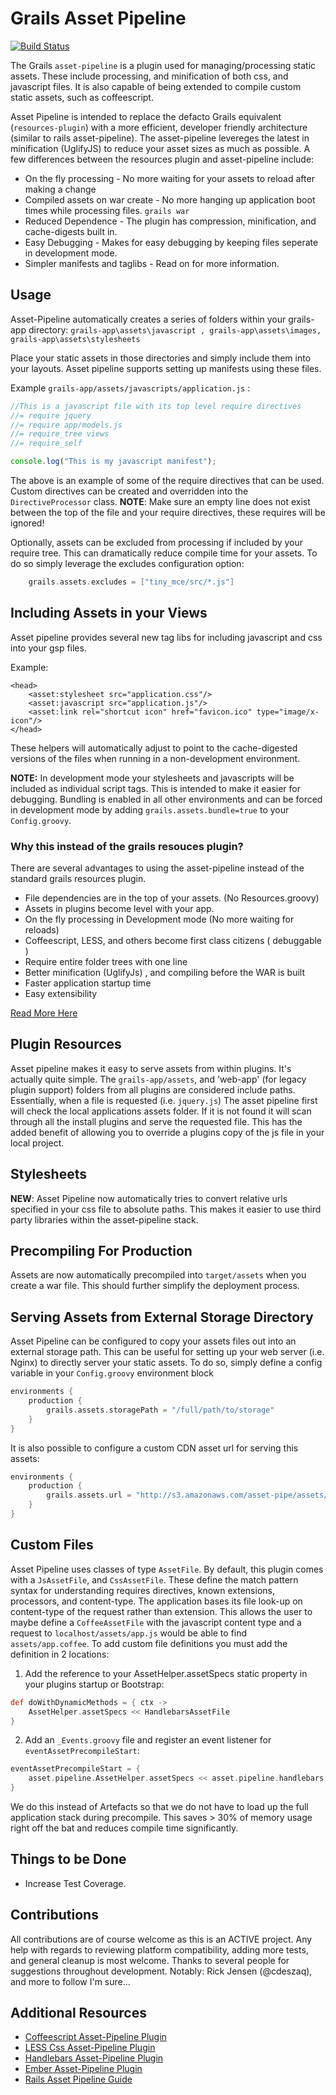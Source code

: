 Grails Asset Pipeline
=====================
[![Build Status](https://travis-ci.org/bertramdev/asset-pipeline.png?branch=master)](https://travis-ci.org/bertramdev/asset-pipeline)

The Grails `asset-pipeline` is a plugin used for managing/processing static assets. These include processing, and minification of both css, and javascript files. It is also capable of being extended to compile custom static assets, such as coffeescript.

Asset Pipeline is intended to replace the defacto Grails equivalent (`resources-plugin`) with a more efficient, developer friendly architecture (similar to rails asset-pipeline). The asset-pipeline levereges the latest in minification (UglifyJS) to reduce your asset sizes as much as possible. A few differences between the resources plugin and asset-pipeline include:

* On the fly processing - No more waiting for your assets to reload after making a change
* Compiled assets on war create - No more hanging up application boot times while processing files. `grails war`
* Reduced Dependence - The plugin has compression, minification, and cache-digests built in.
* Easy Debugging - Makes for easy debugging by keeping files seperate in development mode.
* Simpler manifests and taglibs - Read on for more information.


Usage
-----
Asset-Pipeline automatically creates a series of folders within your grails-app directory: `grails-app\assets\javascript , grails-app\assets\images, grails-app\assets\stylesheets`

Place your static assets in those directories and simply include them into your layouts. Asset pipeline supports setting up manifests using these files.

Example `grails-app/assets/javascripts/application.js` :

```javascript
//This is a javascript file with its top level require directives
//= require jquery
//= require app/models.js
//= require_tree views
//= require_self

console.log("This is my javascript manifest");
```

The above is an example of some of the require directives that can be used. Custom directives can be created and overridden into the `DirectiveProcessor` class.
**NOTE**: Make sure an empty line does not exist between the top of the file and your require directives, these requires will be ignored!

Optionally, assets can be excluded from processing if included by your require tree. This can dramatically reduce compile time for your assets. To do so simply leverage the excludes configuration option:

```groovy
	grails.assets.excludes = ["tiny_mce/src/*.js"]
```

Including Assets in your Views
------------------------------
Asset pipeline provides several new tag libs for including javascript and css into your gsp files.

Example:
```gsp
<head>
	<asset:stylesheet src="application.css"/>
	<asset:javascript src="application.js"/>
	<asset:link rel="shortcut icon" href="favicon.ico" type="image/x-icon"/>
</head>
```

These helpers will automatically adjust to point to the cache-digested versions of the files when running in a non-development environment.

**NOTE:** In development mode your stylesheets and javascripts will be included as individual script tags. This is intended to make it easier for debugging. Bundling is enabled in all other environments and can be forced in development mode by adding `grails.assets.bundle=true` to your `Config.groovy`.

### Why this instead of the grails resouces plugin?
There are several advantages to using the asset-pipeline instead of the standard grails resources plugin.

* File dependencies are in the top of your assets. (No Resources.groovy)
* Assets in plugins become level with your app.
* On the fly processing in Development mode (No more waiting for reloads)
* Coffeescript, LESS, and others become first class citizens ( debuggable )
* Require entire folder trees with one line
* Better minification (UglifyJs) , and compiling before the WAR is built
* Faster application startup time
* Easy extensibility

[Read More Here](https://github.com/bertramdev/asset-pipeline/wiki/Why-asset-pipeline-over-grails-resources-plugin)

Plugin Resources
----------------
Asset pipeline makes it easy to serve assets from within plugins. It's actually quite simple. The `grails-app/assets`, and 'web-app' (for legacy plugin support) folders from all plugins are considered include paths. Essentially, when a file is requested (i.e. `jquery.js`) The asset pipeline first will check the local applications assets folder. If it is not found it will scan through all the install plugins and serve the requested file. This has the added benefit of allowing you to override a plugins copy of the js file in your local project.

Stylesheets
-----------
**NEW**: Asset Pipeline now automatically tries to convert relative urls specified in your css file to absolute paths. This makes it easier to use third party libraries within the asset-pipeline stack.

Precompiling For Production
---------------------------
Assets are now automatically precompiled into `target/assets` when you create a war file. This should further simplify the deployment process.

Serving Assets from External Storage Directory
----------------------------------------------
Asset Pipeline can be configured to copy your assets files out into an external storage path. This can be useful for setting up your web server (i.e. Nginx) to directly server your static assets. To do so, simply define a config variable in your `Config.groovy` environment block

```groovy
environments {
	production {
		grails.assets.storagePath = "/full/path/to/storage"
	}
}
```

It is also possible to configure a custom CDN asset url for serving this assets:

```groovy
environments {
	production {
		grails.assets.url = "http://s3.amazonaws.com/asset-pipe/assets/"
	}
}
```

Custom Files
------------
Asset Pipeline uses classes of type `AssetFile`. By default, this plugin comes with a `JsAssetFile`, and `CssAssetFile`. These define the match pattern syntax for understanding requires directives, known extensions, processors, and content-type. The application bases its file look-up on content-type of the request rather than extension. This allows the user to maybe define a `CoffeeAssetFile` with the javascript content type and a request to `localhost/assets/app.js` would be able to find `assets/app.coffee`. To add custom file definitions you must add the definition in 2 locations:

1. Add the reference to your AssetHelper.assetSpecs static property in your plugins startup or Bootstrap:

```groovy
def doWithDynamicMethods = { ctx ->
	AssetHelper.assetSpecs << HandlebarsAssetFile
}
```

2. Add an `_Events.groovy` file and register an event listener for `eventAssetPrecompileStart`:

```groovy
eventAssetPrecompileStart = {
	asset.pipeline.AssetHelper.assetSpecs << asset.pipeline.handlebars.HandlebarsAssetFile
}
```

We do this instead of Artefacts so that we do not have to load up the full application stack during precompile. This saves > 30% of memory usage right off the bat and reduces compile time significantly.


Things to be Done
-----------------
* Increase Test Coverage.

Contributions
-------------
All contributions are of course welcome as this is an ACTIVE project. Any help with regards to reviewing platform compatibility, adding more tests, and general cleanup is most welcome.
Thanks to several people for suggestions throughout development. Notably: Rick Jensen (@cdeszaq), and more to follow I'm sure...

Additional Resources
--------------------
* [Coffeescript Asset-Pipeline Plugin](http://github.com/bertramdev/coffee-grails-asset-pipeline)
* [LESS Css Asset-Pipeline Plugin](http://github.com/bertramdev/less-grails-asset-pipeline)
* [Handlebars Asset-Pipeline Plugin](http://github.com/bertramdev/handlebars-grails-asset-pipeline)
* [Ember Asset-Pipeline Plugin](http://github.com/bertramdev/ember-grails-asset-pipeline)
* [Rails Asset Pipeline Guide](http://guides.rubyonrails.org/asset_pipeline.html)
